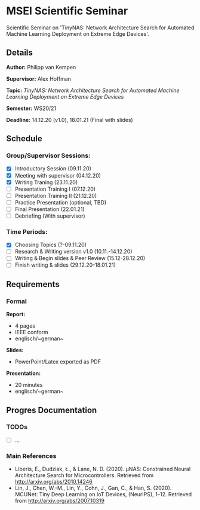 # MSEI Scientific Seminar

Scientific Seminar on 'TinyNAS: Network Architecture Search for Automated Machine Learning Deployment on Extreme Edge Devices'.

## Details

**Author:** Philipp van Kempen

**Supervisor:** Alex Hoffman

**Topic:** *TinyNAS: Network Architecture Search for Automated Machine Learning Deployment on Extreme Edge Devices*

**Semester:** WS20/21

**Deadline:** 14.12.20 (v1.0), 18.01.21 (Final with slides)

## Schedule

### Group/Supervisor Sessions:
- [x] Introductory Session (09.11.20)
- [x] Meeting with supervisor (04.12.20)
- [x] Writing Traning (23.11.20)
- [ ] Presentation Training I (07.12.20)
- [ ] Presentation Training II (21.12.20)
- [ ] Practice Presentation (optional, TBD)
- [ ] Final Presentation (22.01.21)
- [ ] Debriefing (With supervisor)

### Time Periods:
- [x] Choosing Topics (?-09.11.20)
- [ ] Research & Writing version v1.0 (10.11.-14.12.20)
- [ ] Writing & Begin slides & Peer Review (15.12-28.12.20)
- [ ] Finish writing & slides (29.12.20-18.01.21)

## Requirements

### Formal

**Report:**
- 4 pages
- IEEE conform
- englisch/~german~

**Slides:**
- PowerPoint/Latex exported as PDF

**Presentation:**
- 20 minutes
- englisch/~german~

## Progres Documentation

### TODOs

- [ ] ...

### Main References

- Liberis, E., Dudziak, Ł., & Lane, N. D. (2020). µNAS: Constrained Neural Architecture Search for Microcontrollers. Retrieved from http://arxiv.org/abs/2010.14246
- Lin, J., Chen, W.-M., Lin, Y., Cohn, J., Gan, C., & Han, S. (2020). MCUNet: Tiny Deep Learning on IoT Devices, (NeurIPS), 1–12. Retrieved from http://arxiv.org/abs/2007.10319
